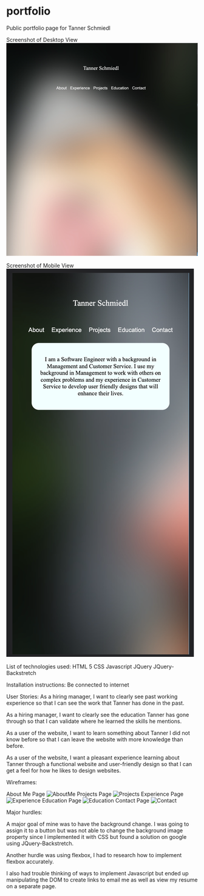 # portfolio
Public portfolio page for Tanner Schmiedl

Screenshot of Desktop View
![DesktopView](readmeimages/desktopview.png)

Screenshot of Mobile View
![MobileView](readmeimages/mobileview.png)

List of technologies used:
HTML 5
CSS
Javascript
JQuery
JQuery-Backstretch

Installation instructions:
Be connected to internet

User Stories:
As a hiring manager, I want to clearly see past working experience so that I can see the work that Tanner has done in the past.

As a hiring manager, I want to clearly see the education Tanner has gone through so that I can validate where he learned the skills he mentions.

As a user of the website, I want to learn something about Tanner I did not know before so that I can leave the website with more knowledge than before.

As a user of the website, I want a pleasant experience learning about Tanner through a functional website and user-friendly design so that I can get a feel for how he likes to design websites.

Wireframes:

About Me Page
![AboutMe](readmeimages/AboutMe.png)
Projects Page
![Projects](readmeimages/Projects.png)
Experience Page
![Experience](readmeimages/WorkExperience.png)
Education Page
![Education](readmeimages/Education.png)
Contact Page
![Contact](readmeimages/Contact.png)

Major hurdles:

A major goal of mine was to have the background change. I was going to assign it to a button but was not able to change the background image property since I implemented it with CSS but found a solution on google using JQuery-Backstretch. 

Another hurdle was using flexbox, I had to research how to implement flexbox accurately. 

I also had trouble thinking of ways to implement Javascript but ended up manipulating the DOM to create links to email me as well as view my resume on a separate page. 